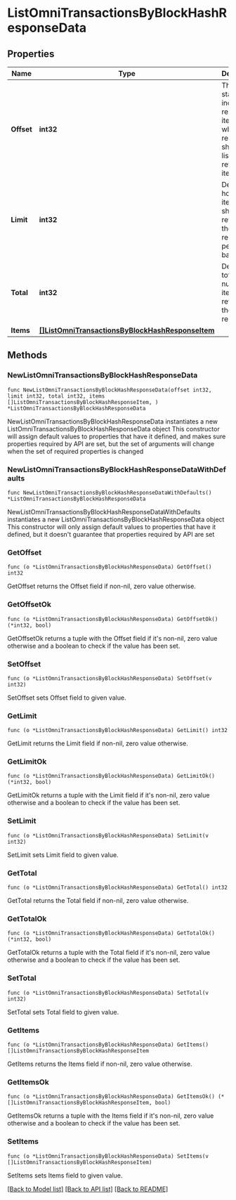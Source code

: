 # ListOmniTransactionsByBlockHashResponseData

## Properties

Name | Type | Description | Notes
------------ | ------------- | ------------- | -------------
**Offset** | **int32** | The starting index of the response items, i.e. where the response should start listing the returned items. | 
**Limit** | **int32** | Defines how many items should be returned in the response per page basis. | 
**Total** | **int32** | Defines the total number of items returned in the response. | 
**Items** | [**[]ListOmniTransactionsByBlockHashResponseItem**](ListOmniTransactionsByBlockHashResponseItem.md) |  | 

## Methods

### NewListOmniTransactionsByBlockHashResponseData

`func NewListOmniTransactionsByBlockHashResponseData(offset int32, limit int32, total int32, items []ListOmniTransactionsByBlockHashResponseItem, ) *ListOmniTransactionsByBlockHashResponseData`

NewListOmniTransactionsByBlockHashResponseData instantiates a new ListOmniTransactionsByBlockHashResponseData object
This constructor will assign default values to properties that have it defined,
and makes sure properties required by API are set, but the set of arguments
will change when the set of required properties is changed

### NewListOmniTransactionsByBlockHashResponseDataWithDefaults

`func NewListOmniTransactionsByBlockHashResponseDataWithDefaults() *ListOmniTransactionsByBlockHashResponseData`

NewListOmniTransactionsByBlockHashResponseDataWithDefaults instantiates a new ListOmniTransactionsByBlockHashResponseData object
This constructor will only assign default values to properties that have it defined,
but it doesn't guarantee that properties required by API are set

### GetOffset

`func (o *ListOmniTransactionsByBlockHashResponseData) GetOffset() int32`

GetOffset returns the Offset field if non-nil, zero value otherwise.

### GetOffsetOk

`func (o *ListOmniTransactionsByBlockHashResponseData) GetOffsetOk() (*int32, bool)`

GetOffsetOk returns a tuple with the Offset field if it's non-nil, zero value otherwise
and a boolean to check if the value has been set.

### SetOffset

`func (o *ListOmniTransactionsByBlockHashResponseData) SetOffset(v int32)`

SetOffset sets Offset field to given value.


### GetLimit

`func (o *ListOmniTransactionsByBlockHashResponseData) GetLimit() int32`

GetLimit returns the Limit field if non-nil, zero value otherwise.

### GetLimitOk

`func (o *ListOmniTransactionsByBlockHashResponseData) GetLimitOk() (*int32, bool)`

GetLimitOk returns a tuple with the Limit field if it's non-nil, zero value otherwise
and a boolean to check if the value has been set.

### SetLimit

`func (o *ListOmniTransactionsByBlockHashResponseData) SetLimit(v int32)`

SetLimit sets Limit field to given value.


### GetTotal

`func (o *ListOmniTransactionsByBlockHashResponseData) GetTotal() int32`

GetTotal returns the Total field if non-nil, zero value otherwise.

### GetTotalOk

`func (o *ListOmniTransactionsByBlockHashResponseData) GetTotalOk() (*int32, bool)`

GetTotalOk returns a tuple with the Total field if it's non-nil, zero value otherwise
and a boolean to check if the value has been set.

### SetTotal

`func (o *ListOmniTransactionsByBlockHashResponseData) SetTotal(v int32)`

SetTotal sets Total field to given value.


### GetItems

`func (o *ListOmniTransactionsByBlockHashResponseData) GetItems() []ListOmniTransactionsByBlockHashResponseItem`

GetItems returns the Items field if non-nil, zero value otherwise.

### GetItemsOk

`func (o *ListOmniTransactionsByBlockHashResponseData) GetItemsOk() (*[]ListOmniTransactionsByBlockHashResponseItem, bool)`

GetItemsOk returns a tuple with the Items field if it's non-nil, zero value otherwise
and a boolean to check if the value has been set.

### SetItems

`func (o *ListOmniTransactionsByBlockHashResponseData) SetItems(v []ListOmniTransactionsByBlockHashResponseItem)`

SetItems sets Items field to given value.



[[Back to Model list]](../README.md#documentation-for-models) [[Back to API list]](../README.md#documentation-for-api-endpoints) [[Back to README]](../README.md)


